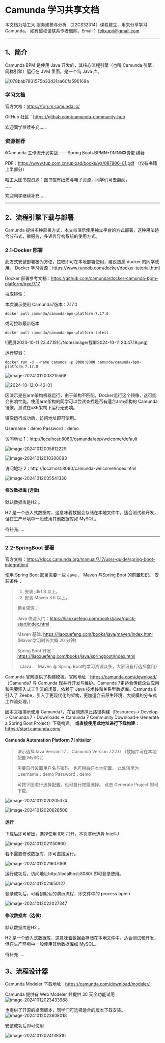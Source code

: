  # Camunda 学习共享文档

本文档为哈工大 服务建模与分析 （22CS32314）课程建立，用来分享学习 Camunda。
如有侵权请联系作者删除。Email： felixupri@gmail.com

******



## 1、简介

Camunda BPM 是使用 Java 开发的，其核心流程引擎（也叫 Camunda 引擎，简称引擎）运行在 JVM 里面，是一个纯 Java 库。

![078bab7831575b33d31aa60fa590169a](/Users/solightyu/Documents/GitHub/HIT-SMA/Notesimage/078bab7831575b33d31aa60fa590169a.png)

### 学习文档

官方文档：https://forum.camunda.io/

GitHub 社区：https://github.com/camunda-community-hub

欢迎同学继续补充.....

### 资源推荐

《Camunda 工作流开发实战 ——Spring Boot+BPMN+DMN》李贵俊 编著

PDF：https://www.tup.com.cn/upload/books/yz/087906-01.pdf  （仅有书籍上半部分）

哈工大图书馆资源：图书馆有纸质与电子资源，同学们可去翻阅。

<img src="./Notesimage/IMG_9406.jpg" alt="IMG_9406" style="zoom:25%;" />



欢迎同学继续补充.....

****

## 2、流程引擎下载与部署

Camunda 提供多种部署方式，本文档演示使用独立平台的方式部署，这种用法适合分布式，微服务，多语言异构系统的使用方式。



### 2.1-Docker 部署

此方式安装部署极为方便，拉取即可在本地部署使用，建议熟悉 docker 的同学使用。
Docker 学习资源：https://www.runoob.com/docker/docker-tutorial.html

Docker 部署参考文档：https://github.com/camunda/docker-camunda-bpm-platform/tree/7.17

拉取镜像：

本次演示使用 Camunda7版本：7.17.0

````
docker pull camunda/camunda-bpm-platform:7.17.0
````

或可拉取最新版本

````
docker pull camunda/camunda-bpm-platform:latest
````

![截屏2024-10-11 23.47.19](./Notesimage/截屏2024-10-11 23.47.19.png)



运行容器：

````
docker run -d --name camunda -p 8080:8080 camunda/camunda-bpm-platform:7.17.0
````

![image-20241012003215568](./Notesimage/image-20241012003215568.png)

![2024-10-12_0-43-01](./Notesimage/2024-10-12_0-43-01.png)

​	因演示是在arm架构机器运行，由于架构不匹配，Docker运行这个镜像，这可能会影响性能。使用arm架构的同学可以尝试查找是否有适合arm架构的 Camunda 镜像，测试在x86架构下运行无影响。



镜像运行成功后，访问地址即可使用。

Username：demo
Password：demo

访问地址 1：http://localhost:8080/camunda/app/welcome/default

![image-20241012005612229](./Notesimage/image-20241012005612229.png)

![image-20241012010300093](./Notesimage/image-20241012010300093.png)





访问地址 2：http://localhost:8080/camunda-welcome/index.html

![image-20241012005541330](./Notesimage/image-20241012005541330.png)



#### 修改数据库 (选做)

默认数据库是H2 。

H2 是一个嵌入式数据库，这意味着数据会存储在本地文件中。适合测试和开发，但在生产环境中一般使用其他数据库如 MySQL。

待补充.....



****

### 2.2-SpringBoot 部署

官方文档：https://docs.camunda.org/manual/7.17/user-guide/spring-boot-integration/

使用 Spring Boot 部署需要一些 Java 、 Maven 与Spring Boot 的前置知识。
安装条件：

>1. 安装 jdk1.8 以上。
>2. 安装 Maven 3.6 以上。
>
>相关资源：
>
>Java 快速入门：https://liaoxuefeng.com/books/java/quick-start/index.html 
>
>Maven 基础: https://liaoxuefeng.com/books/java/maven/index.html  (Maven学习时长大概 20 分钟)
>
>Spring Boot 开发：https://liaoxuefeng.com/books/java/springboot/index.html
>
>（Java 、 Maven 与 Spring Boot的学习资源众多，大家可自行选择食用）
>
>


Camunda 官网提供了构建模板。官网地址：https://camunda.com/download/
（Camunda7 与 Camunda 现并行开发与维护。Camunda 7更适合传统企业应用和需要嵌入式工作流的场景，依赖于 Java 技术栈和关系型数据库。Camunda 8引入了 Zeebe，引入了更现代化的架构，更加适合云原生环境、大规模的分布式工作流处理。）

因本文档演示使用 Camunda7，在官网选择此路径构建（Resources-> Develop-> Camunda 7 - Downloads -> Camunda 7 Community Download-> Generate a Spring Boot Project）下载构建。
**或直接使用此地址进行下载构建**：https://start.camunda.com/ 



#### Camunda Automation Platform 7 Initializr

>演示选择Java Version 17 、Camunda Version 7.22.0
>（数据库可在本地配置 MySQL）
>
>需要自行设置用户名与密码，也可稍后在本地配置。
>此处演示为
>Username：demo
>Password：demo
>
>可按下图进行选择配置，也可自行按需选择。
>点击 Generate Project 即可下载。

![image-20241012020205374](./Notesimage/image-20241012020205374.png)

![image-20241012020628508](./Notesimage/image-20241012020628508.png)

#### 运行

下载后即可解压，选择使用 IDE 打开，本次演示选择 IntelliJ

![image-20241012021150800](./Notesimage/image-20241012021150800.png)

若不需要修改数据库，即可直接运行。

![image-20241012021607068](./Notesimage/image-20241012021607068.png)

运行成功后，访问地址http://localhost:8080/ 即可登录使用。



![image-20241012021650127](./Notesimage/image-20241012021650127.png)

登录成功后，可看到默认的演示流程，即文件中的 process.bpmn

![image-20241012022027347](./Notesimage/image-20241012022027347.png)





####  修改数据库（选做）

默认数据库是H2 。

H2 是一个嵌入式数据库，这意味着数据会存储在本地文件中。适合测试和开发，但在生产环境中一般使用其他数据库如 MySQL。

待补充.....



## 3、流程设计器

Camunda Modeler 下载地址：https://camunda.com/download/modeler/

Camunda 提供有 Web Modeler 并提供 30 天全功能试用
![image-20241012023433988](./Notesimage/image-20241012023433988.png)

也提供了开源的桌面版本，同学们可选择适合的版本下载安装。![image-20241012023608018](./Notesimage/image-20241012023608018.png)



安装成功后即可使用

![image-20241012024138510](./Notesimage/image-20241012024138510.png)

